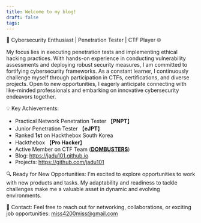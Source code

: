 ```yaml
---
title: Welcome to my blog!
draft: false
tags:
---
```

🚀 Cybersecurity Enthusiast | Penetration Tester | CTF Player 🌐

My focus lies in executing penetration tests and implementing ethical hacking practices. With hands-on experience in conducting vulnerability assessments and deploying robust security measures, I am committed to fortifying cybersecurity frameworks. As a constant learner, I continuously challenge myself through participation in CTFs, certifications, and diverse projects. Open to new opportunities, I eagerly anticipate connecting with like-minded professionals and embarking on innovative cybersecurity endeavors together.

💡 Key Achievements:
- Practical Network Penetration Tester 【**PNPT**】
- Junior Penetration Tester 【**eJPT**】
- Ranked **1st** on Hackthebox South Korea
- Hackthebox 【**Pro Hacker**】
- Active Member on CTF Team (**[DOMBUSTERS](https://app.hackthebox.com/teams/overview/6248)**)
- Blog: https://jadu101.github.io
- Projects: https://github.com/jadu101

🔍 Ready for New Opportunities:
I'm excited to explore opportunities to work with new products and tasks. My adaptability and readiness to tackle challenges make me a valuable asset in dynamic and evolving environments.

📧 Contact:
Feel free to reach out for networking, collaborations, or exciting job opportunities: miss4200miss@gmail.com